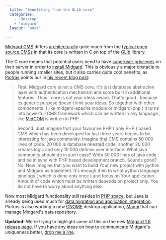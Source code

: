 ```yaml
---
  title: "Benefiting from the GLib core"
  categories: 
    - "desktop"
    - "midgard"
  layout: "post"

---
```

[Midgard CMS][1] differs [architecturally][2] quite much from the [typical open source CMSs][3] in that its core is written in C on top of the [GLib][4] library.

The C core means that potential users need to have [superuser privileges][5] on their server in order to [install Midgard][6]. This is obviously a major obstacle to people running smaller sites, but it also carries quite cool benefits, as [Piotras][13] points our in [his recent blog post][7]:

> First. Midgard core is not a CMS core, it's just database abstracion layer with authentication mechanism and some built in additional features. Thus , core is not your ideas aware. That's good , because its generic purpose doesn't limit your ideas. So together with other components ,( like midgard-apache module or midgard-php ) it turns into powerfull CMS framework which can be written in any language , like [MidCOM][8]  is written in PHP.

> Second. Just imagine that your favourive PHP ( only PHP ) based CMS which has been developed for last three years begins to be interesting for java community. Imagine that CMS contains 50 000 lines of code. 20 000 is database releated code, another 20 000 creates logic and only 10 000 defines user interface. What java community should do in such case? Write 50 000 lines of java code and be in sync with PHP based development branch. Sounds good? No.
Now imagine that you want to build Your new project with python and Midgard as basement. It's enough then to write python language bindings ( which is done only once ) and focus on Your application. Amount of code which must be written depends on project only. You do not have to worry about anything else.

Now most Midgard functionality still resides in [PHP space][9], but Java is already being used much for [data migration and application integration][10]. Piotras is also working a new [GNOME][11] desktop application, [Magni][12] that can manage Midgard's data repository.

__Updated:__ We're trying to highlight some of this on the new [Midgard 1.8 release page][14]. If you have any ideas on how to communicate Midgard's uniqueness better, [drop me a line][15].

[1]: http://www.midgard-project.org/
[2]: http://www.midgard-project.org/midgard/1.7/architecture.html
[3]: http://www.opensourcecms.com/index.php?option=com_frontpage&Itemid=1
[4]: http://www.gtk.org/tutorial/c2044.html
[5]: http://en.wikipedia.org/wiki/Superuser
[6]: http://www.midgard-project.org/documentation/installation/
[7]: http://www.nemein.com/people/piotras/magni.html
[8]: http://www.midgard-project.org/documentation/midcom/
[9]: http://www.midgard-project.org/documentation/midcom-components/
[10]: http://www.midgard-project.org/documentation/exorcist
[11]: http://www.gnome.org/
[12]: http://www.nemein.com/people/piotras/mob-needs-name.html
[13]: http://www.midgard-project.org/community/whoswho/pp.html
[14]: http://www.midgard-project.org/midgard/1.8/
[15]: http://bergie.iki.fi/about/contact/
